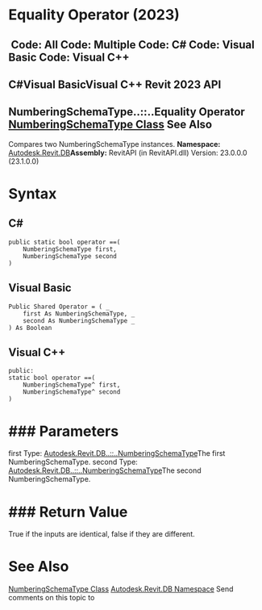# Equality Operator (2023)

﻿
 Code: All Code: Multiple Code: C# Code: Visual Basic Code: Visual C++   
---  
C#Visual BasicVisual C++
Revit 2023 API  
---  
NumberingSchemaType..::..Equality Operator   
[NumberingSchemaType Class](da916345-8494-ff19-96d0-1a2d0377a02e.md "NumberingSchemaType Class") See Also  
---  
Compares two NumberingSchemaType instances.
**Namespace:** [Autodesk.Revit.DB](87546ba7-461b-c646-cbb1-2cb8f5bff8b2.md "Autodesk.Revit.DB Namespace")**Assembly:** RevitAPI (in RevitAPI.dll) Version: 23.0.0.0 (23.1.0.0)
# Syntax
C#  
---  
```text
public static bool operator ==(
	NumberingSchemaType first,
	NumberingSchemaType second
)
```
  
Visual Basic  
---  
```text
Public Shared Operator = ( _
	first As NumberingSchemaType, _
	second As NumberingSchemaType _
) As Boolean
```
  
Visual C++  
---  
```text
public:
static bool operator ==(
	NumberingSchemaType^ first, 
	NumberingSchemaType^ second
)
```
  
# ### Parameters
first
    Type: [Autodesk.Revit.DB..::..NumberingSchemaType](da916345-8494-ff19-96d0-1a2d0377a02e.md "NumberingSchemaType Class")The first NumberingSchemaType.
second
    Type: [Autodesk.Revit.DB..::..NumberingSchemaType](da916345-8494-ff19-96d0-1a2d0377a02e.md "NumberingSchemaType Class")The second NumberingSchemaType.
# ### Return Value
True if the inputs are identical, false if they are different.
# See Also
[NumberingSchemaType Class](da916345-8494-ff19-96d0-1a2d0377a02e.md "NumberingSchemaType Class")
[Autodesk.Revit.DB Namespace](87546ba7-461b-c646-cbb1-2cb8f5bff8b2.md "Autodesk.Revit.DB Namespace")
Send comments on this topic to 